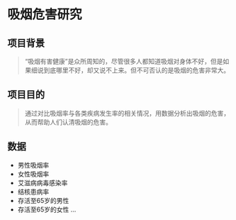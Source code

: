 # 吸烟危害研究
## 项目背景
> “吸烟有害健康”是众所周知的，尽管很多人都知道吸烟对身体不好，但是如果细说到底哪里不好，却又说不上来。但不可否认的是吸烟的危害非常大。
## 项目目的
> 通过对比吸烟率与各类疾病发生率的相关情况，用数据分析出吸烟的危害，从而帮助人们认清吸烟的危害。
## 数据
* 男性吸烟率
* 女性吸烟率
* 艾滋病病毒感染率
* 结核患病率
* 存活至65岁的男性
* 存活至65岁的女性
...
